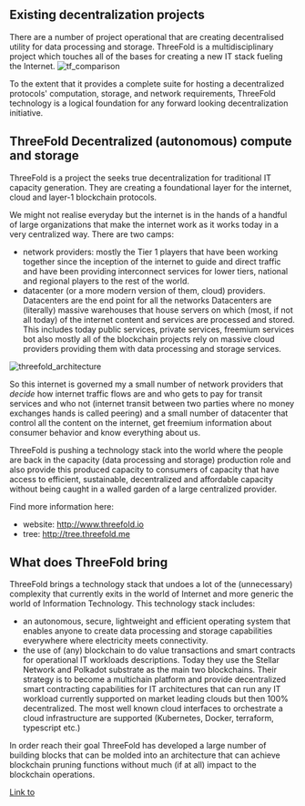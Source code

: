 

## Existing decentralization projects

There are a number of project operational that are creating decentralised utility for data processing and storage. ThreeFold is a multidisciplinary project which touches all of the bases for creating a new IT stack fueling the Internet.
![tf_comparison](../img/tf_comparison.png)

To the extent that it provides a complete suite for hosting a decentralized protocols' computation, storage, and network requirements, ThreeFold technology is a logical foundation for any forward looking decentralization initiative.

## ThreeFold Decentralized (autonomous) compute and storage 

ThreeFold is a project the seeks true decentralization for traditional IT capacity generation. They are creating a foundational layer for the internet, cloud and layer-1 blockchain protocols.

We might not realise everyday but the internet is in the hands of a handful of large organizations that make the internet work as it works today in a very centralized way. There are two camps:
- network providers: mostly the Tier 1 players that have been working together since the inception of the internet to guide and direct traffic and have been providing interconnect services for lower tiers, national and regional players to the rest of the world.
- datacenter (or a more modern version of them, cloud) providers.  Datacenters are the end point for all the networks  Datacenters are (literally) massive warehouses that house servers on which (most, if not all today) of the internet content and services are processed and stored.  This includes today public services, private services, freemium services bot also mostly all of the blockchain projects rely on massive cloud providers providing them with data processing and storage services.

![threefold_architecture](img/threefold_supernode_.jpg)

So this internet is governed my a small number of network providers that *decide* how internet traffic flows are and who gets to pay for transit services and who not (internet transit between two parties where no money exchanges hands is called peering) and a small number of datacenter that control all the content on the internet, get freemium information about consumer behavior and know everything about us.

ThreeFold is pushing a technology stack into the world where the people are back in the capacity (data processing and storage) production role and also provide this produced capacity to consumers of capacity that have access to efficient, sustainable, decentralized and affordable capacity without being caught in a walled garden of a large centralized provider.

Find more information here:
- website: http://www.threefold.io
- tree: http://tree.threefold.me

## What does ThreeFold bring

ThreeFold brings a technology stack that undoes a lot of the (unnecessary) complexity that currently exits in the world of Internet and more generic the world of Information Technology.  This technology stack includes:
- an autonomous, secure, lightweight and efficient operating system that enables anyone to create data processing and storage capabilities everywhere where electricity meets connectivity.
- the use of (any) blockchain to do value transactions and smart contracts for operational IT workloads descriptions.  Today they use the Stellar Network and Polkadot substrate as the main two blockchains. Their strategy is to become a multichain platform and provide decentralized smart contracting capabilities for IT architectures that can run any IT workload currently supported on market leading clouds but then 100% decentralized. The most well known cloud interfaces to orchestrate a cloud infrastructure are supported (Kubernetes, Docker, terraform, typescript etc.)

In order reach their goal ThreeFold has developed a large number of building blocks that can be molded into an architecture that can achieve blockchain pruning functions without much (if at all) impact to the blockchain operations.


[Link to](casperlabs_deployment.md)
